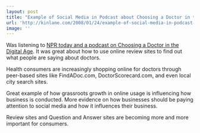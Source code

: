 ```yaml
---
layout: post
title: "Example of Social Media in Podcast about Choosing a Doctor in the Digital Age"
url: 'http://kinlane.com/2008/01/24/example-of-social-media-in-podcast-about-choosing-a-doctor-in-the-digital-age/'
image: ''
---
```


Was listening to [NPR today and a podcast on Choosing a Doctor in the Digital Age][1]. It was great about how to use online review sites to find out what people are saying about doctors.

Health consumers are increasingly shopping online for doctors through peer-based sites like FindADoc.com, DoctorScorecard.com, and even local city search sites.

Great example of how grassroots growth in online usage is influencing how business is conducted. More evidence on how businesses should be paying attention to social media and how it influences their business.

Review sites and Question and Answer sites are becoming more and more important for consumers.

   [1]: http://www.npr.org/templates/story/story.php?storyId=18349445
